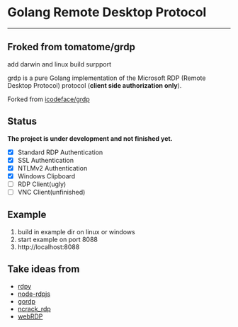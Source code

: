 # Golang Remote Desktop Protocol
----
Froked from tomatome/grdp
----
add darwin and linux build surpport


grdp is a pure Golang implementation of the Microsoft RDP (Remote Desktop Protocol) protocol (**client side authorization only**).

Forked from [icodeface/grdp](https://github.com/icodeface/grdp)

## Status

**The project is under development and not finished yet.**

* [x] Standard RDP Authentication
* [x] SSL Authentication
* [x] NTLMv2 Authentication
* [x] Windows Clipboard
* [ ] RDP Client(ugly)
* [ ] VNC Client(unfinished)

## Example

1. build in example dir on linux or windows
2. start example on port 8088
3. http://localhost:8088

## Take ideas from

* [rdpy](https://github.com/citronneur/rdpy)
* [node-rdpjs](https://github.com/citronneur/node-rdpjs)
* [gordp](https://github.com/Madnikulin50/gordp)
* [ncrack_rdp](https://github.com/nmap/ncrack/blob/master/modules/ncrack_rdp.cc)
* [webRDP](https://github.com/Chorder/webRDP)

